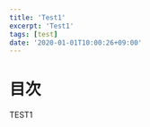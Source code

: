 ```yaml
---
title: 'Test1'
excerpt: 'Test1'
tags: [test]
date: '2020-01-01T10:00:26+09:00'
---
```


# 目次

TEST1
